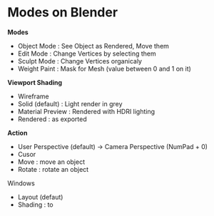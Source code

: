 # Modes on Blender

**Modes**&#x20;

* Object Mode : See Object as Rendered, Move them
* Edit Mode : Change Vertices by selecting them
* Sculpt Mode : Change Vertices organicaly
* Weight Paint : Mask for Mesh (value between 0 and 1 on it)

**Viewport Shading**

* Wireframe
* Solid (default) : Light render in grey
* Material Preview : Rendered with HDRI lighting
* Rendered : as exported

**Action**

* User Perspective (default) -> Camera Perspective (NumPad + 0)
* Cusor&#x20;
* Move : move an object
* Rotate : rotate an object

Windows

* Layout (defaut)
* Shading : to&#x20;



